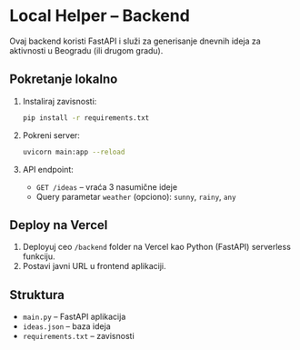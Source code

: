 # Local Helper – Backend

Ovaj backend koristi FastAPI i služi za generisanje dnevnih ideja za aktivnosti u Beogradu (ili drugom gradu).

## Pokretanje lokalno

1. Instaliraj zavisnosti:

   ```bash
   pip install -r requirements.txt
   ```

2. Pokreni server:

   ```bash
   uvicorn main:app --reload
   ```

3. API endpoint:
   - `GET /ideas` – vraća 3 nasumične ideje
   - Query parametar `weather` (opciono): `sunny`, `rainy`, `any`

## Deploy na Vercel

1. Deployuj ceo `/backend` folder na Vercel kao Python (FastAPI) serverless funkciju.
2. Postavi javni URL u frontend aplikaciji.

## Struktura
- `main.py` – FastAPI aplikacija
- `ideas.json` – baza ideja
- `requirements.txt` – zavisnosti
